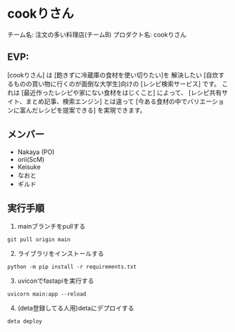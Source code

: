 # cookりさん

チーム名: 注文の多い料理店(チームB)
プロダクト名: cookりさん

## EVP:

[cookりさん] は
[飽きずに冷蔵庫の食材を使い切りたい]を
解決したい
[自炊するものの買い物に行くのが面倒な大学生]向けの
[レシピ検索サービス] です。
これは [最近作ったレシピや家にない食材をはじくこと] によって、
[レシピ共有サイト、まとめ記事、検索エンジン] とは違って
[今ある食材の中でバリエーションに富んだレシピを提案できる]
を実現できます。

## メンバー

- Nakaya (PO)
- orii(ScM)
- Keisuke
- なおと
- ギルド


## 実行手順
1. mainブランチをpullする
```
git pull origin main
```

2. ライブラリをインストールする
```
python -m pip install -r requirements.txt
```

3. uviconでfastapiを実行する
```
uvicorn main:app --reload
```

4. (deta登録してる人用)detaにデプロイする
```
deta deploy
```

